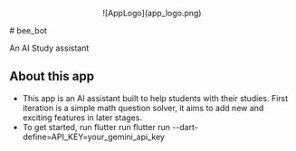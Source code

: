 <p align="center">![AppLogo](app_logo.png)</p>
# bee_bot

An AI Study assistant

## About this app

- This app is an AI assistant built to help students with their studies. First iteration is a simple math question solver, it aims to add new and exciting features in later stages.
- To get started, run flutter run flutter run --dart-define=API_KEY=your_gemini_api_key
